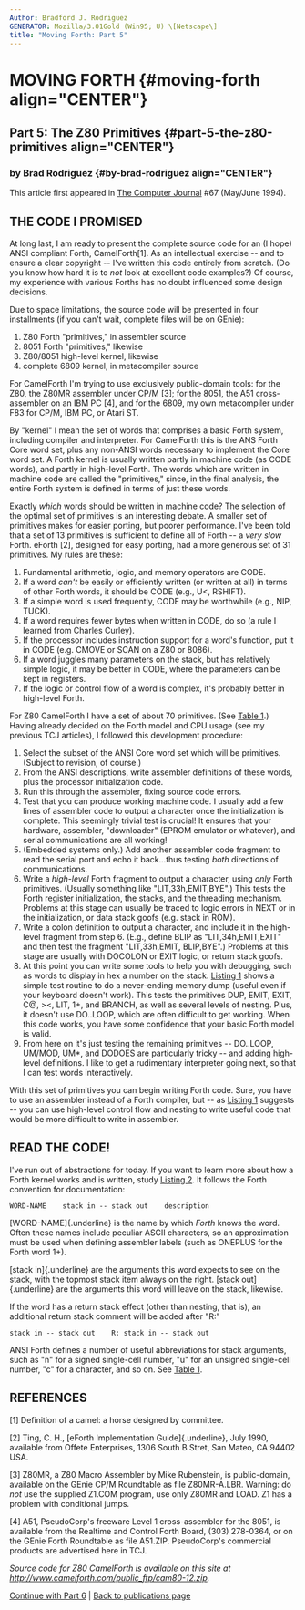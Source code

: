 ```yaml
---
Author: Bradford J. Rodriguez
GENERATOR: Mozilla/3.01Gold (Win95; U) \[Netscape\]
title: "Moving Forth: Part 5"
---
```


# MOVING FORTH {#moving-forth align="CENTER"}

## Part 5: The Z80 Primitives {#part-5-the-z80-primitives align="CENTER"}

### by Brad Rodriguez {#by-brad-rodriguez align="CENTER"}

This article first appeared in [The Computer
Journal](http://www.psyber.com/~tcj) #67 (May/June 1994).

## THE CODE I PROMISED

At long last, I am ready to present the complete source code for an (I
hope) ANSI compliant Forth, CamelForth\[1\]. As an intellectual exercise
\-- and to ensure a clear copyright \-- I\'ve written this code entirely
from scratch. (Do you know how hard it is to *not* look at excellent
code examples?) Of course, my experience with various Forths has no
doubt influenced some design decisions.

Due to space limitations, the source code will be presented in four
installments (if you can\'t wait, complete files will be on GEnie):

1.  Z80 Forth \"primitives,\" in assembler source
2.  8051 Forth \"primitives,\" likewise
3.  Z80/8051 high-level kernel, likewise
4.  complete 6809 kernel, in metacompiler source

For CamelForth I\'m trying to use exclusively public-domain tools: for
the Z80, the Z80MR assembler under CP/M \[3\]; for the 8051, the A51
cross-assembler on an IBM PC \[4\], and for the 6809, my own
metacompiler under F83 for CP/M, IBM PC, or Atari ST.

By \"kernel\" I mean the set of words that comprises a basic Forth
system, including compiler and interpreter. For CamelForth this is the
ANS Forth Core word set, plus any non-ANSI words necessary to implement
the Core word set. A Forth kernel is usually written partly in machine
code (as CODE words), and partly in high-level Forth. The words which
are written in machine code are called the \"primitives,\" since, in the
final analysis, the entire Forth system is defined in terms of just
these words.

Exactly *which* words should be written in machine code? The selection
of the optimal set of primitives is an interesting debate. A smaller set
of primitives makes for easier porting, but poorer performance. I\'ve
been told that a set of 13 primitives is sufficient to define all of
Forth \-- a *very slow* Forth. eForth \[2\], designed for easy porting,
had a more generous set of 31 primitives. My rules are these:

1.  Fundamental arithmetic, logic, and memory operators are CODE.
2.  If a word *can\'t* be easily or efficiently written (or written at
    all) in terms of other Forth words, it should be CODE (e.g., U\<,
    RSHIFT).
3.  If a simple word is used frequently, CODE may be worthwhile (e.g.,
    NIP, TUCK).
4.  If a word requires fewer bytes when written in CODE, do so (a rule I
    learned from Charles Curley).
5.  If the processor includes instruction support for a word\'s
    function, put it in CODE (e.g. CMOVE or SCAN on a Z80 or 8086).
6.  If a word juggles many parameters on the stack, but has relatively
    simple logic, it may be better in CODE, where the parameters can be
    kept in registers.
7.  If the logic or control flow of a word is complex, it\'s probably
    better in high-level Forth.

For Z80 CamelForth I have a set of about 70 primitives. (See [Table
1](glosslo.txt).) Having already decided on the Forth model and CPU
usage (see my previous TCJ articles), I followed this development
procedure:

1.  Select the subset of the ANSI Core word set which will be
    primitives. (Subject to revision, of course.)
2.  From the ANSI descriptions, write assembler definitions of these
    words, plus the processor initialization code.
3.  Run this through the assembler, fixing source code errors.
4.  Test that you can produce working machine code. I usually add a few
    lines of assembler code to output a character once the
    initialization is complete. This seemingly trivial test is crucial!
    It ensures that your hardware, assembler, \"downloader\" (EPROM
    emulator or whatever), and serial communications are all working!
5.  (Embedded systems only.) Add another assembler code fragment to read
    the serial port and echo it back\...thus testing *both* directions
    of communications.
6.  Write a *high-level* Forth fragment to output a character, using
    *only* Forth primitives. (Usually something like
    \"LIT,33h,EMIT,BYE\".) This tests the Forth register initialization,
    the stacks, and the threading mechanism. Problems at this stage can
    usually be traced to logic errors in NEXT or in the initialization,
    or data stack goofs (e.g. stack in ROM).
7.  Write a colon definition to output a character, and include it in
    the high-level fragment from step 6. (E.g., define BLIP as
    \"LIT,34h,EMIT,EXIT\" and then test the fragment \"LIT,33h,EMIT,
    BLIP,BYE\".) Problems at this stage are usually with DOCOLON or EXIT
    logic, or return stack goofs.
8.  At this point you can write some tools to help you with debugging,
    such as words to display in hex a number on the stack. [Listing
    1](cameltst.txt) shows a simple test routine to do a never-ending
    memory dump (useful even if your keyboard doesn\'t work). This tests
    the primitives DUP, EMIT, EXIT, C@, \>\<, LIT, 1+, and BRANCH, as
    well as several levels of nesting. Plus, it doesn\'t use DO..LOOP,
    which are often difficult to get working. When this code works, you
    have some confidence that your basic Forth model is valid.
9.  From here on it\'s just testing the remaining primitives \--
    DO..LOOP, UM/MOD, UM\*, and DODOES are particularly tricky \-- and
    adding high-level definitions. I like to get a rudimentary
    interpreter going next, so that I can test words interactively.

With this set of primitives you can begin writing Forth code. Sure, you
have to use an assembler instead of a Forth compiler, but \-- as
[Listing 1](cameltst.txt) suggests \-- you can use high-level control
flow and nesting to write useful code that would be more difficult to
write in assembler.

## READ THE CODE!

I\'ve run out of abstractions for today. If you want to learn more about
how a Forth kernel works and is written, study [Listing 2](camel80.txt).
It follows the Forth convention for documentation:

    WORD-NAME    stack in -- stack out    description

[WORD-NAME]{.underline} is the name by which *Forth* knows the word.
Often these names include peculiar ASCII characters, so an approximation
must be used when defining assembler labels (such as ONEPLUS for the
Forth word 1+).

[stack in]{.underline} are the arguments this word expects to see on the
stack, with the topmost stack item always on the right. [stack
out]{.underline} are the arguments this word will leave on the stack,
likewise.

If the word has a return stack effect (other than nesting, that is), an
additional return stack comment will be added after \"R:\"

    stack in -- stack out    R: stack in -- stack out 

ANSI Forth defines a number of useful abbreviations for stack arguments,
such as \"n\" for a signed single-cell number, \"u\" for an unsigned
single-cell number, \"c\" for a character, and so on. See [Table
1](glosslo.txt).

## REFERENCES

\[1\] Definition of a camel: a horse designed by committee.

\[2\] Ting, C. H., [eForth Implementation Guide]{.underline}, July 1990,
available from Offete Enterprises, 1306 South B Stret, San Mateo, CA
94402 USA.

\[3\] Z80MR, a Z80 Macro Assembler by Mike Rubenstein, is public-domain,
available on the GEnie CP/M Roundtable as file Z80MR-A.LBR. Warning: do
*not* use the supplied Z1.COM program, use only Z80MR and LOAD. Z1 has a
problem with conditional jumps.

\[4\] A51, PseudoCorp\'s freeware Level 1 cross-assembler for the 8051,
is available from the Realtime and Control Forth Board, (303) 278-0364,
or on the GEnie Forth Roundtable as file A51.ZIP. PseudoCorp\'s
commercial products are advertised here in TCJ.

*Source code for Z80 CamelForth is available on this site at
<http://www.camelforth.com/public_ftp/cam80-12.zip>.*

[Continue with Part 6](moving6.htm) \| [Back to publications
page](index.html)
